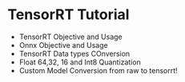 # TensorRT Tutorial

- TensorRT Objective and Usage
- Onnx Objective and Usage
- TensorRT Data types COnversion
- Float 64,32, 16 and Int8 Quantization 
- Custom Model Conversion from raw to tensorrt!

